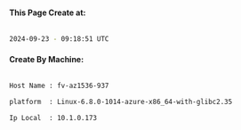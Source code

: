 
   
#### This Page Create at:

```bash

2024-09-23 - 09:18:51 UTC

```

#### Create By Machine:

```bash

Host Name : fv-az1536-937

platform  : Linux-6.8.0-1014-azure-x86_64-with-glibc2.35

Ip Local  : 10.1.0.173

```

